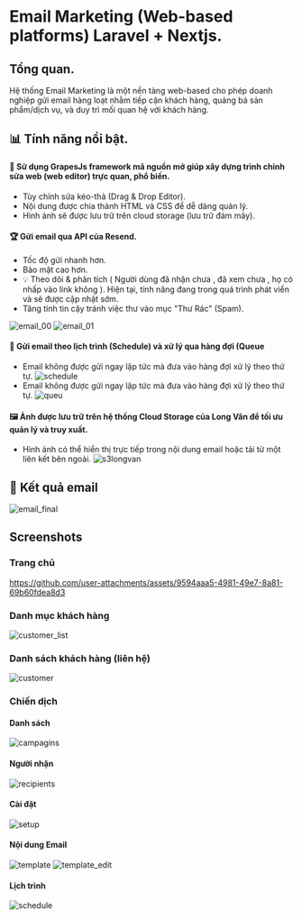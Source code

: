 # Email Marketing (Web-based platforms) Laravel + Nextjs.
## Tổng quan.
Hệ thống Email Marketing là một nền tảng web-based cho phép doanh nghiệp gửi email hàng loạt nhằm tiếp cận khách hàng, quảng bá sản phẩm/dịch vụ, và duy trì mối quan hệ với khách hàng.
## 📊 Tính năng nổi bật.
#### 🚀 Sử dụng GrapesJs framework mã nguồn mở giúp xây dựng trình chỉnh sửa web (web editor) trực quan, phổ biến. 
- Tùy chỉnh sửa kéo-thả (Drag & Drop Editor).  
- Nội dung được chia thành HTML và CSS để dễ dàng quản lý.  
- Hình ảnh sẽ được lưu trữ trên cloud storage (lưu trữ đám mây).
#### 🏆 Gửi email qua API của Resend.
- Tốc độ gửi nhanh hơn.
- Bảo mật cao hơn. 
- 💡 Theo dõi & phân tích ( Người dùng đã nhận chưa , đã xem chưa , họ có nhấp vào link không ). Hiện tại, tính năng đang trong quá trình phát viển và sẽ được cập nhật sớm. 
-  Tăng tính tin cậy tránh việc thư vào mục "Thư Rác" (Spam).
   
  ![email_00](https://github.com/Tui-Ten-Nam/SendNow/blob/e846dc851c86647a0e57f381638a3897205ba470/email_00.png)
  ![email_01](https://github.com/Tui-Ten-Nam/SendNow/blob/a51d4032b179d69fe1690e8ef0b201bb7d780bf5/email_01.png)
#### 📧 Gửi email theo lịch trình (Schedule) và xử lý qua hàng đợi (Queue 
- Email không được gửi ngay lập tức mà đưa vào hàng đợi xử lý theo thứ tự.
![schedule](https://github.com/Tui-Ten-Nam/SendNow/blob/d07dfa3e0c49d322e5b206f14402b63658f8c74f/schedule.png)
- Email không được gửi ngay lập tức mà đưa vào hàng đợi xử lý theo thứ tự.
![queu](https://github.com/Tui-Ten-Nam/SendNow/blob/1b02482ab8fa0929f04363f742cd2c0dd811a70b/queu.png)
#### 🖼️ Ảnh được lưu trữ trên hệ thống Cloud Storage của Long Vân để tối ưu quản lý và truy xuất.
- Hình ảnh có thể hiển thị trực tiếp trong nội dung email hoặc tải từ một liên kết bên ngoài.
![s3longvan](https://github.com/Tui-Ten-Nam/SendNow/blob/b4e377543e80cfa5dc3c124ed11f5845c7884dca/s3longvan.png)
  
## 📌 Kết quả email
![email_final](https://github.com/Tui-Ten-Nam/SendNow/blob/49defb813854fe642379177193aae6a6f9d4b665/email_result.png)

## Screenshots
### Trang chủ
https://github.com/user-attachments/assets/9594aaa5-4981-49e7-8a81-69b60fdea8d3
### Danh mục khách hàng
![customer_list](https://github.com/Tui-Ten-Nam/SendNow/blob/89952a85ce1e6005509a10bc04b51422fb2ed9d1/list.png)
### Danh sách khách hàng (liên hệ)
![customer](https://github.com/Tui-Ten-Nam/SendNow/blob/43bc961b0b76491422fff989cc12763634ef2be4/customer.png)
### Chiến dịch
#### Danh sách
![campagins](https://github.com/Tui-Ten-Nam/SendNow/blob/7080818241a92613dedd6fed0ea4d4483186d4a6/campaigns.png)
#### Người nhận
![recipients](https://github.com/Tui-Ten-Nam/SendNow/blob/27381ec7dc8e34d696f478146ddc52e6ad7e181e/recipients.png)
#### Cài đặt
![setup](https://github.com/Tui-Ten-Nam/SendNow/blob/cb9d36a7a19613676108d5a8548e63d293d3edad/setup1.png)
#### Nội dung Email
![template](https://github.com/Tui-Ten-Nam/SendNow/blob/5ed204ca20f726f2e053bf5219c30957317f53df/template.png)
![template_edit](https://github.com/Tui-Ten-Nam/SendNow/blob/802d16d6c4ad7e8f1fe493e5eb514e1dafee44e1/template_edit.png)
#### Lịch trình
![schedule](https://github.com/Tui-Ten-Nam/SendNow/blob/2f8ecfd2b5218ac84dd78a1e205eb53be48206c4/schedule.png)



